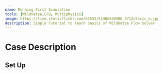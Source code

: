 ```yaml
---
name: Running First Simulation
tools: [Wildkatze,CFD, Multiphysics]
image: https://live.staticflickr.com/65535/51908830906_5712c5ec1c_m.jpg
description: Simple Tutorial to learn basics of Wildkatze Flow Solver
---
```


# Case Description
 

## Set Up

 

 
